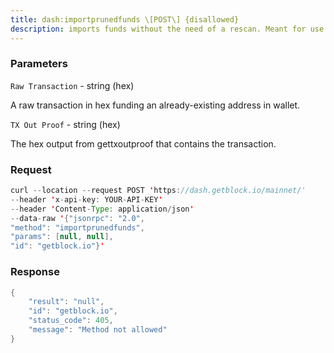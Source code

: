 ```yaml
---
title: dash:importprunedfunds \[POST\] {disallowed}
description: imports funds without the need of a rescan. Meant for use with prunedwallets. Corresponding address or script must previously be included inwallet.The end-user is responsible to import additional transactions thatsubsequently spend the imported outputs or rescan after the point in theblockchain the transaction is included.
---
```


### Parameters


`Raw Transaction` - string (hex)

A raw transaction in hex funding an already-existing address in wallet.

`TX Out Proof` - string (hex)

The hex output from gettxoutproof that contains the transaction.

### Request

``` java
curl --location --request POST 'https://dash.getblock.io/mainnet/' 
--header 'x-api-key: YOUR-API-KEY' 
--header 'Content-Type: application/json' 
--data-raw '{"jsonrpc": "2.0",
"method": "importprunedfunds",
"params": [null, null],
"id": "getblock.io"}'
```

###  Response

``` java
{
    "result": "null",
    "id": "getblock.io",
    "status_code": 405,
    "message": "Method not allowed"
}
```

